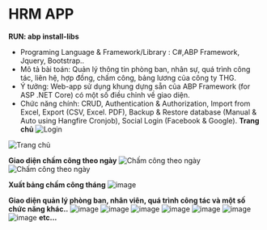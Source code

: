 # HRM APP
**RUN: abp install-libs**

- Programing Language & Framework/Library : C#,ABP Framework, Jquery, Bootstrap..
- Mô tả bài toán: Quản lý thông tin phòng ban, nhân sự, quá trình công tác, liên hệ, hợp đồng, chấm công, bảng lương của công ty THG.
- Ý tưởng: Web-app sử dụng khung dựng sẵn của ABP Framework (for ASP .NET Core) có một số điều chỉnh về giao diện.
- Chức năng chính: CRUD, Authentication & Authorization, Import from Excel, Export (CSV, Excel. PDF), Backup & Restore database (Manual & Auto using Hangfire Cronjob), Social Login (Facebook & Google).
**Trang chủ**
  ![Login](https://github.com/vanlinh1729/HRMApp/assets/126936310/a1ef7004-ca17-482f-a4b0-faa4e0b6d7c7)

![Trang chủ](https://github.com/vanlinh1729/HRMApp/assets/126936310/881a7a54-8cbf-4c8e-a78a-4d9bc8851e37)

**Giao diện chấm công theo ngày**
![Chấm công theo ngày](https://github.com/vanlinh1729/HRMApp/assets/126936310/497997c9-d158-454a-bebe-60c6ec8a86ae)
![Chấm công theo ngày](https://github.com/vanlinh1729/HRMApp/assets/126936310/5b229469-96eb-4eb4-a62f-7c4138979123)


**Xuất bảng chấm công tháng**
![image](https://github.com/vanlinh1729/HRMApp/assets/126936310/4a362fa4-5844-4261-8d54-0f962cbc5c7e)

**Giao diện quản lý phòng ban, nhân viên, quá trình công tác và một số chức năng khác..**
![image](https://github.com/vanlinh1729/HRMApp/assets/126936310/70b481dc-3e27-46e8-ac20-a4c206f784c1)
![image](https://github.com/vanlinh1729/HRMApp/assets/126936310/60b635d1-e03c-46f0-bdd9-978ddbf78b4e)
![image](https://github.com/vanlinh1729/HRMApp/assets/126936310/52a8a2ce-5e1a-4454-be95-b5e93b693fa4)
![image](https://github.com/vanlinh1729/HRMApp/assets/126936310/2181168f-0cff-4475-9067-b4666eba50d2)
![image](https://github.com/vanlinh1729/HRMApp/assets/126936310/b3673d06-d2b8-470e-b215-80244d1bad5c)
![image](https://github.com/vanlinh1729/HRMApp/assets/126936310/ad85eac3-3d62-4fec-b481-18d1196236b7)
![image](https://github.com/vanlinh1729/HRMApp/assets/126936310/9d3a9aa0-48bf-4121-9ba9-307ef5a2e7f9)
**etc...**
